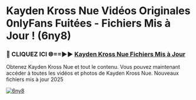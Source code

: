 # Kayden Kross Nue Vidéos Originales 0nlyFans Fuitées - Fichiers Mis à Jour ! (6ny8)

<h3>🔴 CLIQUEZ ICI 🌐==►► <a href="https://tinyurl.com/2pmr4ezf" rel="nofollow">Kayden Kross Nue Fichiers Mis à Jour</a></h3>

Obtenez Kayden Kross Nue et tout le contenu. Vous pouvez maintenant accéder à toutes les vidéos et photos de Kayden Kross Nue. Nouveaux fichiers mis à jour 2025

[![6ny8](https://i.imgur.com/6SNvagu.gif)](https://tinyurl.com/2pmr4ezf)
